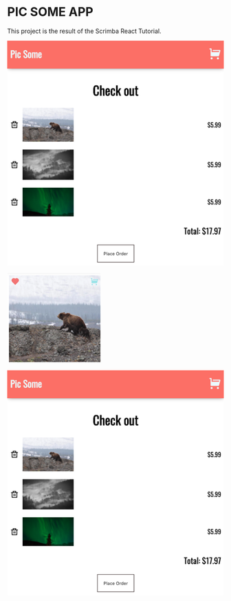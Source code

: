 # PIC SOME APP

This project is the result of the Scrimba React Tutorial.

![Homepage Image](Cart.png)

![Fav Image](Fav.png)

![Cart Image](Cart.png)
